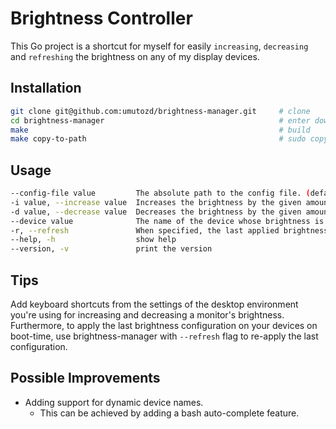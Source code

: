 # Brightness Controller
This Go project is a shortcut for myself for easily `increasing`, `decreasing` and `refreshing` the brightness on any of my display devices.

## Installation
```bash
git clone git@github.com:umutozd/brightness-manager.git     # clone
cd brightness-manager                                       # enter downloaded directory
make                                                        # build
make copy-to-path                                           # sudo copy to /usr/bin/
```

## Usage
```bash
--config-file value         The absolute path to the config file. (default: "$HOME/.config/brightness/config.json")
-i value, --increase value  Increases the brightness by the given amount. (default: 0)
-d value, --decrease value  Decreases the brightness by the given amount. (default: 0)
--device value              The name of the device whose brightness is to be updated. (default: "HDMI-1-2")
-r, --refresh               When specified, the last applied brightness is applied.
--help, -h                  show help
--version, -v               print the version
```
## Tips
Add keyboard shortcuts from the settings of the desktop environment you're using for increasing and decreasing a monitor's brightness. Furthermore, to apply the last brightness configuration on your devices on boot-time, use brightness-manager with `--refresh` flag to re-apply the last configuration.

## Possible Improvements
- Adding support for dynamic device names.
    - This can be achieved by adding a bash auto-complete feature.
